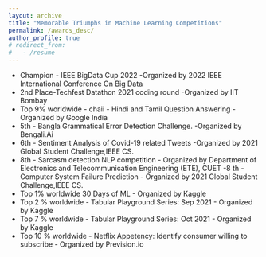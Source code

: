 ```yaml
---
layout: archive
title: "Memorable Triumphs in Machine Learning Competitions"
permalink: /awards_desc/
author_profile: true
# redirect_from:
#   - /resume
---
```


- Champion - IEEE BigData Cup 2022 -Organized by 2022 IEEE International Conference On Big Data
- 2nd Place-Techfest Datathon 2021 coding round -Organized by IIT Bombay
- Top 9% worldwide - chaii - Hindi and Tamil Question Answering -Organized by Google India
- 5th - Bangla Grammatical Error Detection Challenge. -Organized by Bengali.Ai
- 6th - Sentiment Analysis of Covid-19 related Tweets -Organized by 2021 Global Student
Challenge,IEEE CS.
- 8th - Sarcasm detection NLP competition - Organized by Department of Electronics and
Telecommunication Engineering (ETE), CUET
-8 th - Computer System Failure Prediction - Organized by 2021 Global Student
Challenge,IEEE CS.
- Top 1% worldwide 30 Days of ML - Organized by Kaggle
- Top 2 % worldwide - Tabular Playground Series: Sep 2021 - Organized by Kaggle
- Top 7 % worldwide - Tabular Playground Series: Oct 2021 - Organized by Kaggle
- Top 10 % worldwide - Netflix Appetency: Identify consumer willing to subscribe - Organized by Prevision.io 



